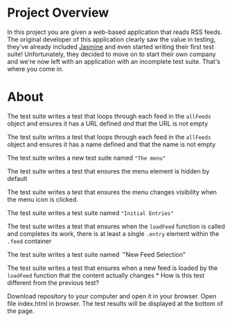 # Project Overview

In this project you are given a web-based application that reads RSS feeds. The original developer of this application clearly saw the value in testing, they've already included [Jasmine](http://jasmine.github.io/) and even started writing their first test suite! Unfortunately, they decided to move on to start their own company and we're now left with an application with an incomplete test suite. That's where you come in.

# About

The test suite writes a test that loops through each feed in the `allFeeds` object and ensures it has a URL defined _and_ that the URL is not empty

The test suite writes a test that loops through each feed in the `allFeeds` object and ensures it has a name defined and that the name is not empty
    
The test suite writes a new test suite named `"The menu"`
  
The test suite writes a test that ensures the menu element is hidden by default
  
The test suite writes a test that ensures the menu changes visibility when the menu icon is clicked.
   
The test suite writes a test suite named `"Initial Entries"`
    
The test suite writes a test that ensures when the `loadFeed` function is called and completes its work, there is at least a single `.entry` element within the `.feed` container
  
The test suite writes a test suite named `"New Feed Selection"
   
The test suite writes a test that ensures when a new feed is loaded by the `loadFeed` function that the content actually changes
    * How is this test different from the previous test?

Download repository to your computer and open it in your browser. Open file index.html in browser. The test results will be displayed at the bottom of the page.
